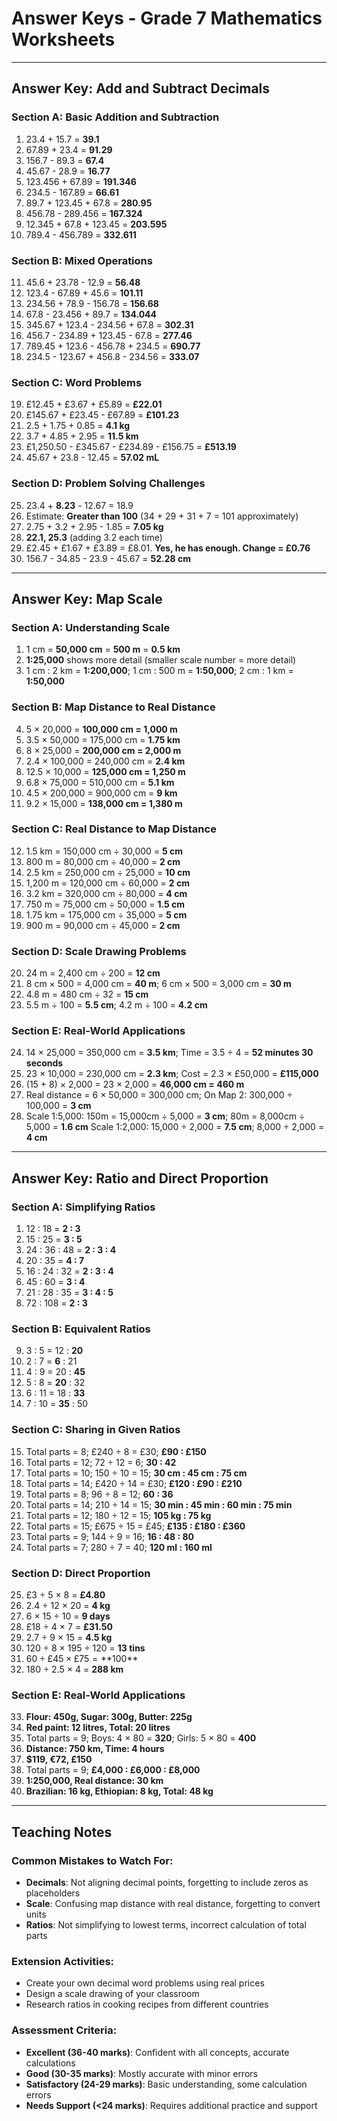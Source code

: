 # Answer Keys - Grade 7 Mathematics Worksheets

---

## Answer Key: Add and Subtract Decimals

### Section A: Basic Addition and Subtraction
1. 23.4 + 15.7 = **39.1**
2. 67.89 + 23.4 = **91.29**
3. 156.7 - 89.3 = **67.4**
4. 45.67 - 28.9 = **16.77**
5. 123.456 + 67.89 = **191.346**
6. 234.5 - 167.89 = **66.61**
7. 89.7 + 123.45 + 67.8 = **280.95**
8. 456.78 - 289.456 = **167.324**
9. 12.345 + 67.8 + 123.45 = **203.595**
10. 789.4 - 456.789 = **332.611**

### Section B: Mixed Operations
11. 45.6 + 23.78 - 12.9 = **56.48**
12. 123.4 - 67.89 + 45.6 = **101.11**
13. 234.56 + 78.9 - 156.78 = **156.68**
14. 67.8 - 23.456 + 89.7 = **134.044**
15. 345.67 + 123.4 - 234.56 + 67.8 = **302.31**
16. 456.7 - 234.89 + 123.45 - 67.8 = **277.46**
17. 789.45 + 123.6 - 456.78 + 234.5 = **690.77**
18. 234.5 - 123.67 + 456.8 - 234.56 = **333.07**

### Section C: Word Problems
19. £12.45 + £3.67 + £5.89 = **£22.01**
20. £145.67 + £23.45 - £67.89 = **£101.23**
21. 2.5 + 1.75 + 0.85 = **4.1 kg**
22. 3.7 + 4.85 + 2.95 = **11.5 km**
23. £1,250.50 - £345.67 - £234.89 - £156.75 = **£513.19**
24. 45.67 + 23.8 - 12.45 = **57.02 mL**

### Section D: Problem Solving Challenges
25. 23.4 + **8.23** - 12.67 = 18.9
26. Estimate: **Greater than 100** (34 + 29 + 31 + 7 = 101 approximately)
27. 2.75 + 3.2 + 2.95 - 1.85 = **7.05 kg**
28. **22.1, 25.3** (adding 3.2 each time)
29. £2.45 + £1.67 + £3.89 = £8.01. **Yes, he has enough. Change = £0.76**
30. 156.7 - 34.85 - 23.9 - 45.67 = **52.28 cm**

---

## Answer Key: Map Scale

### Section A: Understanding Scale
1. 1 cm = **50,000 cm** = **500 m** = **0.5 km**
2. **1:25,000** shows more detail (smaller scale number = more detail)
3. 1 cm : 2 km = **1:200,000**; 1 cm : 500 m = **1:50,000**; 2 cm : 1 km = **1:50,000**

### Section B: Map Distance to Real Distance
4. 5 × 20,000 = **100,000 cm = 1,000 m**
5. 3.5 × 50,000 = 175,000 cm = **1.75 km**
6. 8 × 25,000 = **200,000 cm = 2,000 m**
7. 2.4 × 100,000 = 240,000 cm = **2.4 km**
8. 12.5 × 10,000 = **125,000 cm = 1,250 m**
9. 6.8 × 75,000 = 510,000 cm = **5.1 km**
10. 4.5 × 200,000 = 900,000 cm = **9 km**
11. 9.2 × 15,000 = **138,000 cm = 1,380 m**

### Section C: Real Distance to Map Distance
12. 1.5 km = 150,000 cm ÷ 30,000 = **5 cm**
13. 800 m = 80,000 cm ÷ 40,000 = **2 cm**
14. 2.5 km = 250,000 cm ÷ 25,000 = **10 cm**
15. 1,200 m = 120,000 cm ÷ 60,000 = **2 cm**
16. 3.2 km = 320,000 cm ÷ 80,000 = **4 cm**
17. 750 m = 75,000 cm ÷ 50,000 = **1.5 cm**
18. 1.75 km = 175,000 cm ÷ 35,000 = **5 cm**
19. 900 m = 90,000 cm ÷ 45,000 = **2 cm**

### Section D: Scale Drawing Problems
20. 24 m = 2,400 cm ÷ 200 = **12 cm**
21. 8 cm × 500 = 4,000 cm = **40 m**; 6 cm × 500 = 3,000 cm = **30 m**
22. 4.8 m = 480 cm ÷ 32 = **15 cm**
23. 5.5 m ÷ 100 = **5.5 cm**; 4.2 m ÷ 100 = **4.2 cm**

### Section E: Real-World Applications
24. 14 × 25,000 = 350,000 cm = **3.5 km**; Time = 3.5 ÷ 4 = **52 minutes 30 seconds**
25. 23 × 10,000 = 230,000 cm = **2.3 km**; Cost = 2.3 × £50,000 = **£115,000**
26. (15 + 8) × 2,000 = 23 × 2,000 = **46,000 cm = 460 m**
27. Real distance = 6 × 50,000 = 300,000 cm; On Map 2: 300,000 ÷ 100,000 = **3 cm**
28. Scale 1:5,000: 150m = 15,000cm ÷ 5,000 = **3 cm**; 80m = 8,000cm ÷ 5,000 = **1.6 cm**
    Scale 1:2,000: 15,000 ÷ 2,000 = **7.5 cm**; 8,000 ÷ 2,000 = **4 cm**

---

## Answer Key: Ratio and Direct Proportion

### Section A: Simplifying Ratios
1. 12 : 18 = **2 : 3**
2. 15 : 25 = **3 : 5**
3. 24 : 36 : 48 = **2 : 3 : 4**
4. 20 : 35 = **4 : 7**
5. 16 : 24 : 32 = **2 : 3 : 4**
6. 45 : 60 = **3 : 4**
7. 21 : 28 : 35 = **3 : 4 : 5**
8. 72 : 108 = **2 : 3**

### Section B: Equivalent Ratios
9. 3 : 5 = 12 : **20**
10. 2 : 7 = **6** : 21
11. 4 : 9 = 20 : **45**
12. 5 : 8 = **20** : 32
13. 6 : 11 = 18 : **33**
14. 7 : 10 = **35** : 50

### Section C: Sharing in Given Ratios
15. Total parts = 8; £240 ÷ 8 = £30; **£90 : £150**
16. Total parts = 12; 72 ÷ 12 = 6; **30 : 42**
17. Total parts = 10; 150 ÷ 10 = 15; **30 cm : 45 cm : 75 cm**
18. Total parts = 14; £420 ÷ 14 = £30; **£120 : £90 : £210**
19. Total parts = 8; 96 ÷ 8 = 12; **60 : 36**
20. Total parts = 14; 210 ÷ 14 = 15; **30 min : 45 min : 60 min : 75 min**
21. Total parts = 12; 180 ÷ 12 = 15; **105 kg : 75 kg**
22. Total parts = 15; £675 ÷ 15 = £45; **£135 : £180 : £360**
23. Total parts = 9; 144 ÷ 9 = 16; **16 : 48 : 80**
24. Total parts = 7; 280 ÷ 7 = 40; **120 ml : 160 ml**

### Section D: Direct Proportion
25. £3 ÷ 5 × 8 = **£4.80**
26. 2.4 ÷ 12 × 20 = **4 kg**
27. 6 × 15 ÷ 10 = **9 days**
28. £18 ÷ 4 × 7 = **£31.50**
29. 2.7 ÷ 9 × 15 = **4.5 kg**
30. 120 ÷ 8 × 195 ÷ 120 = **13 tins**
31. $60 ÷ £45 × £75 = **$100**
32. 180 ÷ 2.5 × 4 = **288 km**

### Section E: Real-World Applications
33. **Flour: 450g, Sugar: 300g, Butter: 225g**
34. **Red paint: 12 litres, Total: 20 litres**
35. Total parts = 9; Boys: 4 × 80 = **320**; Girls: 5 × 80 = **400**
36. **Distance: 750 km, Time: 4 hours**
37. **$119, €72, £150**
38. Total parts = 9; **£4,000 : £6,000 : £8,000**
39. **1:250,000, Real distance: 30 km**
40. **Brazilian: 16 kg, Ethiopian: 8 kg, Total: 48 kg**

---

## Teaching Notes

### Common Mistakes to Watch For:
- **Decimals**: Not aligning decimal points, forgetting to include zeros as placeholders
- **Scale**: Confusing map distance with real distance, forgetting to convert units
- **Ratios**: Not simplifying to lowest terms, incorrect calculation of total parts

### Extension Activities:
- Create your own decimal word problems using real prices
- Design a scale drawing of your classroom
- Research ratios in cooking recipes from different countries

### Assessment Criteria:
- **Excellent (36-40 marks)**: Confident with all concepts, accurate calculations
- **Good (30-35 marks)**: Mostly accurate with minor errors
- **Satisfactory (24-29 marks)**: Basic understanding, some calculation errors
- **Needs Support (<24 marks)**: Requires additional practice and support